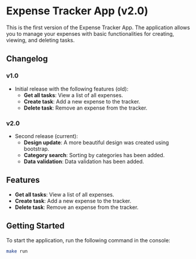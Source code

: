 # Expense Tracker App (v2.0)

This is the first version of the Expense Tracker App. The application allows you to manage your expenses with basic functionalities for creating, viewing, and deleting tasks.

## Changelog

### v1.0

- Initial release with the following features (old):
  - **Get all tasks**: View a list of all expenses.
  - **Create task**: Add a new expense to the tracker.
  - **Delete task**: Remove an expense from the tracker.

### v2.0

- Second release (current):
  - **Design update**: A more beautiful design was created using bootstrap.
  - **Category search**: Sorting by categories has been added.
  - **Data validation**: Data validation has been added.

## Features

- **Get all tasks**: View a list of all expenses.
- **Create task**: Add a new expense to the tracker.
- **Delete task**: Remove an expense from the tracker.

## Getting Started

To start the application, run the following command in the console:

```bash
make run
```

